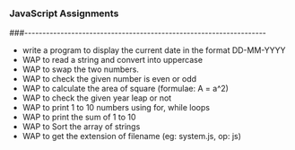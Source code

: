 ### JavaScript Assignments
###-------------------------------------------------------------------

- write a program to display the current date in the format DD-MM-YYYY
- WAP to read a string and convert into uppercase
- WAP to swap the two numbers.
- WAP to check the given number is even or odd
- WAP to calculate the area of square (formulae: A = a^2)
- WAP to check the given year leap or not 
- WAP to print 1 to 10 numbers using for, while loops
- WAP to print the sum of 1 to 10 
- WAP to Sort the array of strings
- WAP to get the extension of filename (eg: system.js, op: js)
